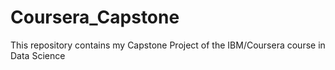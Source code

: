 # Coursera_Capstone
This repository contains my Capstone Project of the IBM/Coursera course in Data Science
